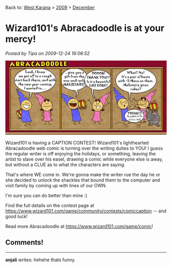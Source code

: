 Back to: [West Karana](/posts/westkarana.md) > [2009](/posts/2009/westkarana.md) > [December](./westkarana.md)
# Wizard101's Abracadoodle is at your mercy!

*Posted by Tipa on 2009-12-24 16:06:52*

![](../../../uploads/2009/12/abra2.png "Rejected: Insufficient Snark.")

Wizard101 is having a CAPTION CONTEST! Wizard101's lighthearted Abracadoodle web comic is turning over the writing duties to YOU! I guess the regular writer is off enjoying the holidays, or something, leaving the artist to slave over his easel, drawing a comic while everyone else is away, but without a CLUE as to what the characters are saying.

That's where WE come in. We're gonna make the writer rue the day he or she decided to unlock the shackles that bound them to the computer and visit family by coming up with lines of our OWN.

I'm sure you can do better than mine :)

Find the full details on the contest page at <https://www.wizard101.com/game/community/contests/comiccaption> -- and good luck!

Read more Abracadoodle at <https://www.wizard101.com/game/comic>!

## Comments!
---
**anjali** writes: hehehe thats funny.
